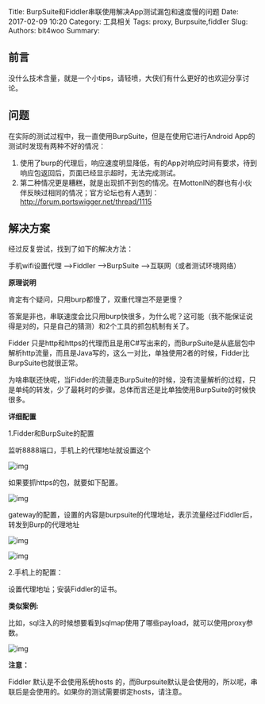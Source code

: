Title: BurpSuite和Fiddler串联使用解决App测试漏包和速度慢的问题
Date: 2017-02-09 10:20
Category: 工具相关
Tags: proxy, Burpsuite,fiddler
Slug: 
Authors: bit4woo
Summary: 

## 前言

没什么技术含量，就是一个小tips，请轻喷，大侠们有什么更好的也欢迎分享讨论。

## 问题

在实际的测试过程中，我一直使用BurpSuite，但是在使用它进行Android App的测试时发现有两种不好的情况：

1. 使用了burp的代理后，响应速度明显降低，有的App对响应时间有要求，待到响应包返回后，页面已经显示超时，无法完成测试。
2. 第二种情况更是糟糕，就是出现抓不到包的情况。在MottonIN的群也有小伙伴反映过相同的情况；官方论坛也有人遇到：<http://forum.portswigger.net/thread/1115>

## 解决方案

经过反复尝试，找到了如下的解决方法：

手机wifi设置代理 —–>Fiddler —->BurpSuite —–>互联网（或者测试环境网络）

**原理说明**

肯定有个疑问，只用burp都慢了，双重代理岂不是更慢？

答案是非也，串联速度会比只用burp快很多，为什么呢？这可能（我不能保证说得是对的，只是自己的猜测）和2个工具的抓包机制有关了。

Fidder 只是http和https的代理而且是用C#写出来的，而BurpSuite是从底层包中解析http流量，而且是Java写的，这么一对比，单独使用2者的时候，Fidder比BurpSuite也就很正常。

为啥串联还快呢，当Fidder的流量走BurpSuite的时候，没有流量解析的过程，只是单纯的转发，少了最耗时的步骤。总体而言还是比单独使用BurpSuite的时候快很多。

**详细配置**

1.Fidder和BurpSuite的配置

监听8888端口，手机上的代理地址就设置这个

![img](img/burp+Fiddler/1.png)

如果要抓https的包，就要如下配置。

![img](img/burp+Fiddler/2.png)

gateway的配置，设置的内容是burpsuite的代理地址，表示流量经过Fiddler后，转发到Burp的代理地址

![img](img/burp+Fiddler/3.png)

![img](img/burp+Fiddler/4.png)

2.手机上的配置：

设置代理地址；安装Fiddler的证书。

**类似案例:**

比如，sql注入的时候想要看到sqlmap使用了哪些payload，就可以使用proxy参数。

![img](img/burp+Fiddler/5.png)

**注意：**

Fiddler 默认是不会使用系统hosts 的，而Burpsuite默认是会使用的，所以呢，串联后是会使用的。如果你的测试需要绑定hosts，请注意。